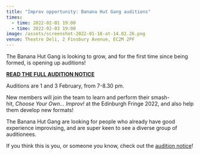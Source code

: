 ```yaml
---
title: "Improv opportunity: Banana Hut Gang auditions"
times:
  - time: 2022-02-01 19:00
  - time: 2022-02-03 19:00
image: /assets/screenshot-2022-01-18-at-14.02.26.png
venue: Theatre Deli, 2 Finsbury Avenue, EC2M 2PF
---
```

The Banana Hut Gang is looking to grow, and for the first time since being formed, is opening up auditions!

**[READ THE FULL AUDITION NOTICE](https://docs.google.com/document/d/1-xqqJ63kKp9HCeC8rPMHXHyQmIiV6msRY1AtfTGkcD0/edit)**

Auditions are 1 and 3 February, from 7-8.30 pm. 

New members will join the team to learn and perform their smash-hit, *Choose Your Own... Improv!* at the Edinburgh Fringe 2022, and also help them develop new formats! 

The Banana Hut Gang are looking for people who already have good experience improvising, and are super keen to see a diverse group of auditionees. 

If you think this is you, or someone you know, check out the [audition notice](https://docs.google.com/document/d/1-xqqJ63kKp9HCeC8rPMHXHyQmIiV6msRY1AtfTGkcD0/edit)!